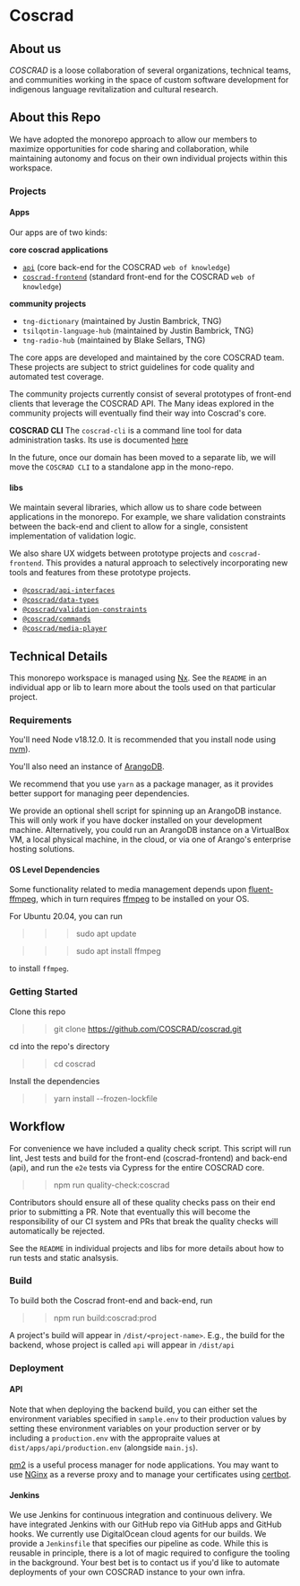 # Coscrad

## About us

_COSCRAD_ is a loose collaboration of several organizations, technical teams, and communities working in the space of custom software development for indigenous language revitalization and cultural research.

<!-- TODO List member organizations \ projects -->

## About this Repo

We have adopted the monorepo approach to allow our members to maximize opportunities for code sharing and collaboration, while maintaining autonomy and focus on their own individual projects within this workspace.

### Projects

#### Apps

Our apps are of two kinds:

**core coscrad applications**

-   [`api`](./apps/api/README.md) (core back-end for the COSCRAD `web of knowledge`)
-   [`coscrad-frontend`](./apps/coscrad-frontend/README.md) (standard front-end for the COSCRAD `web of knowledge`)

**community projects**

-   `tng-dictionary` (maintained by Justin Bambrick, TNG)
-   `tsilqotin-language-hub` (maintained by Justin Bambrick, TNG)
-   `tng-radio-hub` (maintained by Blake Sellars, TNG)

The core apps are developed and maintained by the core COSCRAD team. These projects
are subject to strict guidelines for code quality and automated test coverage.

The community projects currently consist of several prototypes of front-end clients
that leverage the COSCRAD API. The Many ideas explored in the community projects
will eventually find their way into Coscrad's core.

**COSCRAD CLI**
The `coscrad-cli` is a command line tool for data administration tasks. Its use is documented [here](./apps/api/cli.README.md)

In the future, once our domain has been moved to a separate lib, we will move
the `COSCRAD CLI` to a standalone app in the mono-repo.

#### libs

We maintain several libraries, which allow us to share code between applications in the monorepo.
For example, we share validation constraints between the back-end and client to allow
for a single, consistent implementation of validation logic.

We also share UX widgets
between prototype projects and `coscrad-frontend`. This provides a natural approach
to selectively incorporating new tools and features from these prototype projects.

-   [`@coscrad/api-interfaces`](./libs/api-interfaces/README.md)
-   [`@coscrad/data-types` ](./libs/data-types//README.md)
-   [`@coscrad/validation-constraints`](./libs/validation-constraints/README.md)
-   [`@coscrad/commands`](./libs/commands/README.md)
-   [`@coscrad/media-player` ](./libs/media-player/README.md)

## Technical Details

This monorepo workspace is managed using [Nx](https://nx.dev). See the `README` in an individual app or lib to learn more about the tools used on that particular project.

### Requirements

You'll need Node v18.12.0. It is recommended that you install node using [nvm](https://github.com/nvm-sh/nvm)).

You'll also need an instance of [ArangoDB](https://www.arangodb.com/).

We recommend that you use `yarn` as a package manager, as it provides better support
for managing peer dependencies.

We provide an optional shell script for spinning up an ArangoDB instance. This will only work if you have docker installed on your development machine. Alternatively, you could run an ArangoDB instance on a VirtualBox VM, a local physical machine, in the cloud, or via one of Arango's enterprise hosting solutions.

#### OS Level Dependencies

Some functionality related to media management depends upon [fluent-ffmpeg](https://www.npmjs.com/package/fluent-ffmpeg),
which in turn requires [ffmpeg](http://www.ffmpeg.org/) to be installed on your OS.

For Ubuntu 20.04, you can run

> > > sudo apt update

> > > sudo apt install ffmpeg

to install `ffmpeg`.

### Getting Started

Clone this repo

> > git clone https://github.com/COSCRAD/coscrad.git

cd into the repo's directory

> > cd coscrad

Install the dependencies

> > yarn install --frozen-lockfile

## Workflow

For convenience we have included a quality check script. This script will run lint, Jest tests and build for the front-end (coscrad-frontend) and back-end (api), and run the `e2e` tests via Cypress for the entire COSCRAD core.

> > npm run quality-check:coscrad

Contributors should ensure all of these quality checks pass on their end prior to submitting a PR. Note that eventually this will become the responsibility of our CI system and PRs that break the quality checks will automatically be rejected.

See the `README` in individual projects and libs for more details about how to run tests and static analsysis.

<!-- TODO Add License info \ choose open source license -->

### Build

To build both the Coscrad front-end and back-end, run

> > npm run build:coscrad:prod

A project's build will appear in `/dist/<project-name>`. E.g., the build for the
backend, whose project is called `api` will appear in `/dist/api`

### Deployment

#### API

Note that when deploying the backend build, you can either set the environment
variables specified in `sample.env` to their production values by setting these
environment variables on your production server or by including a `production.env`
with the appropraite values at `dist/apps/api/production.env` (alongside `main.js`).

<!-- TODO Replace this with more opinionated, detailed deployment suggestions -->

[pm2](https://www.npmjs.com/package/pm2) is a useful process manager for node
applications. You may want to use [NGinx](https://www.nginx.com/) as a reverse proxy and to manage your
certificates using [certbot](https://certbot.eff.org/).

#### Jenkins

We use Jenkins for continuous integration and continuous delivery. We have
integrated Jenkins with our GitHub repo via GitHub apps and GitHub hooks. We
currently use DigitalOcean cloud agents for our builds. We provide a `Jenkinsfile`
that specifies our pipeline as code. While this is reusable in principle, there is
a lot of magic required to configure the tooling in the background. Your best bet
is to contact us if you'd like to automate deployments of your own COSCRAD instance
to your own infra.
